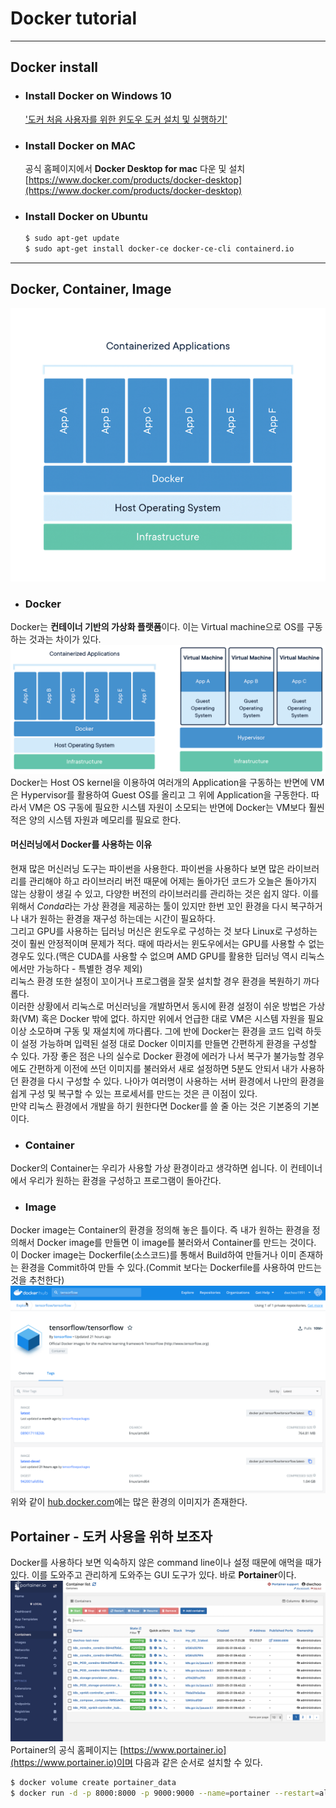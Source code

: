 # Docker tutorial
---
## Docker install
* ### Install Docker on Windows 10
  ['도커 처음 사용자를 위한 윈도우 도커 설치 및 실행하기'](https://steemit.com/kr/@mystarlight/docker)

* ### Install Docker on MAC
  공식 홈페이지에서 **Docker Desktop for mac** 다운 및 설치  
  [https://www.docker.com/products/docker-desktop](https://www.docker.com/products/docker-desktop)
  
* ### Install Docker on Ubuntu
  ```bash
  $ sudo apt-get update
  $ sudo apt-get install docker-ce docker-ce-cli containerd.io
  ```
---
## Docker, Container, Image
![Docker](./image/what-is-container.png)
* ### Docker
Docker는 **컨테이너 기반의 가상화 플랫폼**이다. 이는 Virtual machine으로 OS를 구동하는 것과는 차이가 있다.  
![Docker vs VM](./image/containerized-and-vm-transparent-bg.png)
Docker는 Host OS kernel을 이용하여 여러개의 Application을 구동하는 반면에 VM은 Hypervisor를 활용하여 Guest OS를 올리고 그 위에 Application을 구동한다. 따라서 VM은 OS 구동에 필요한 시스템 자원이 소모되는 반면에 Docker는 VM보다 훨씬 적은 양의 시스템 자원과 메모리를 필요로 한다.

#### 머신러닝에서 Docker를 사용하는 이유
현재 많은 머신러닝 도구는 파이썬을 사용한다. 파이썬을 사용하다 보면 많은 라이브러리를 관리해야 하고 라이브러리 버전 때문에 어제는 돌아가던 코드가 오늘은 돌아가지 않는 상황이 생길 수 있고, 다양한 버전의 라이브러리를 관리하는 것은 쉽지 않다. 이를 위해서 *Conda*라는 가상 환경을 제공하는 툴이 있지만 한번 꼬인 환경을 다시 복구하거나 내가 원하는 환경을 재구성 하는데는 시간이 필요하다.  
그리고 GPU를 사용하는 딥러닝 머신은 윈도우로 구성하는 것 보다 Linux로 구성하는 것이 훨씬 안정적이며 문제가 적다. 때에 따라서는 윈도우에서는 GPU를 사용할 수 없는 경우도 있다.(맥은 CUDA를 사용할 수 없으며 AMD GPU를 활용한 딥러닝 역시 리눅스에서만 가능하다 - 특별한 경우 제외)  
리눅스 환경 또한 설정이 꼬이거나 프로그램을 잘못 설치할 경우 환경을 복원하기 까다롭다.  
이러한 상황에서 리눅스로 머신러닝을 개발하면서 동시에 환경 설정이 쉬운 방법은 가상화(VM) 혹은 Docker 밖에 없다. 하지만 위에서 언급한 대로 VM은 시스템 자원을 필요 이상 소모하며 구동 및 재설치에 까다롭다. 그에 반에 Docker는 환경을 코드 입력 하듯이 설정 가능하며 입력된 설정 대로 Docker 이미지를 만들면 간편하게 환경을 구성할 수 있다. 가장 좋은 점은 나의 실수로 Docker 환경에 에러가 나서 복구가 불가능할 경우에도 간편하게 이전에 쓰던 이미지를 불러와서 새로 설정하면 5분도 안되서 내가 사용하던 환경을 다시 구성할 수 있다. 나아가 여러명이 사용하는 서버 환경에서 나만의 환경을 쉽게 구성 및 복구할 수 있는 프로세서를 만드는 것은 큰 이점이 있다.  
만약 리눅스 환경에서 개발을 하기 원한다면 Docker를 쓸 줄 아는 것은 기본중의 기본이다.  

* ### Container
Docker의 Container는 우리가 사용할 가상 환경이라고 생각하면 쉽니다. 이 컨테이너에서 우리가 원하는 환경을 구성하고 프로그램이 돌아간다.  

* ### Image
Docker image는 Container의 환경을 정의해 놓은 틀이다. 즉 내가 원하는 환경을 정의해서 Docker image를 만들면 이 image를 불러와서 Container를 만드는 것이다. 이 Docker image는 Dockerfile(소스코드)를 통해서 Build하여 만들거나 이미 존재하는 환경을 Commit하여 만들 수 있다.(Commit 보다는 Dockerfile를 사용하여 만드는 것을 추천한다)
![Docker-hub](./image/docker-hub-tensorflow.png)  
위와 같이 [hub.docker.com](https://hub.docker.com)에는 많은 환경의 이미지가 존재한다.  

## Portainer - 도커 사용을 위하 보조자
Docker를 사용하다 보면 익숙하지 않은 command line이나 설정 때문에 애먹을 때가 있다. 이를 도와주고 관리하게 도와주는 GUI 도구가 있다. 바로 **Portainer**이다.  
![Portainer](./image/portainer.png)
Portainer의 공식 홈페이지는 [https://www.portainer.io](https://www.portainer.io)이며 다음과 같은 순서로 설치할 수 있다.  
```bash
$ docker volume create portainer_data
$ docker run -d -p 8000:8000 -p 9000:9000 --name=portainer --restart=always -v /var/run/docker.sock:/var/run/docker.sock -v portainer_data:/data portainer/portainer
```
